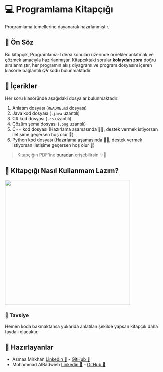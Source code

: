 # 💻 Programlama Kitapçığı
Programlama temellerine dayanarak hazırlanmıştır.

## 🎤 Ön Söz
Bu kitapçık, Programlama-I dersi konuları üzerinde örnekler anlatmak ve çözmek amacıyla hazırlanmıştır. Kitapçıktaki sorular **kolaydan zora** doğru sıralanmıştır, her programın akış diyagramı ve program dosyasını içeren klasörle bağlantılı _QR_ kodu bulunmaktadır.

## 📑 İçerikler
Her soru klasöründe aşağıdaki dosyalar bulunmaktadır:
1. Anlatım dosyası (`README.md` dosyası)
2. Java kod dosyası (`.java` uzantılı)
3. C# kod dosyası (`.cs` uzantılı)
4. Çözüm şema dosyası (`.png` uzantılı)
5. C++ kod dosyası (Hazırlama aşamasında 👩‍💻, destek vermek istiyorsan iletişime geçersen hoş olur 🤗)
6. Python kod dosyası (Hazırlama aşamasında 👩‍💻, destek vermek istiyorsan iletişime geçersen hoş olur 🤗)

> Kitapçığın PDF'ine [buradan](./res/Programlama-IKitapçığıV.1.pdf) erişebilirsin ✨🚩

## 📍 Kitapçığı Nasıl Kullanmam Lazım?
<img src="./res/KullanmaAlgoritmasi.PNG" width="400"  />

### 🔖 Tavsiye
Hemen koda bakmaktansa yukarıda anlatılan şekilde yapsan kitapçık daha faydalı olacaktır.

## 🙌 Hazırlayanlar
- Asmaa Mirkhan [Linkedin 🔗](https://www.linkedin.com/in/asmaa-mirkhan/) - [GitHub 🔗](https://github.com/asmaamirkhan)
- Mohammad AlBadwieh [Linkedin 🔗](https://www.linkedin.com/in/mhdb96/) - [GitHub 🔗](https://github.com/mhdb96)